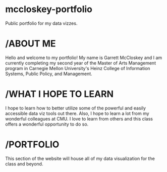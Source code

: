# mccloskey-portfolio
Public portfolio for my data vizzes. 

# /ABOUT ME
Hello and welcome to my portfolio! My name is Garrett McCloskey and I am currently completing my second year of the Master of Arts Management program in Carnegie Mellon University's Heinz College of Information Systems, Public Policy, and Management. 

# /WHAT I HOPE TO LEARN
I hope to learn how to better utilize some of the powerful and easily accessible data viz tools out there. Also, I hope to learn a lot from my wonderful colleagues at CMU. I love to learn from others and this class offers a wonderful opportunity to do so.

# /PORTFOLIO
This section of the website will house all of my data visualization for the class and beyond.
